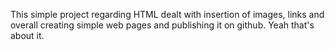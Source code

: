 This simple project regarding HTML dealt with insertion of images, links and overall creating simple web pages and publishing it on github.
Yeah that's about it.
